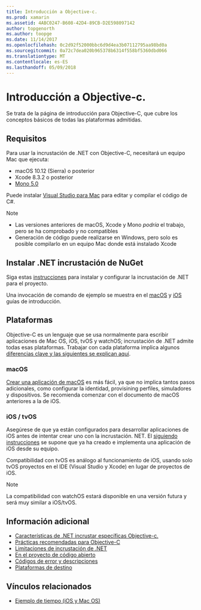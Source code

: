 ```yaml
---
title: Introducción a Objective-c.
ms.prod: xamarin
ms.assetid: 4ABC0247-B608-42D4-89CB-D2E598097142
author: topgenorth
ms.author: toopge
ms.date: 11/14/2017
ms.openlocfilehash: 0c2d92f52000bbc6d9d4ea3b07112795aa98bd0a
ms.sourcegitcommit: 0a72c7dea020b965378b6314f558bf5360dbd066
ms.translationtype: MT
ms.contentlocale: es-ES
ms.lasthandoff: 05/09/2018
---
```

# <a name="getting-started-with-objective-c"></a>Introducción a Objective-c.

Se trata de la página de introducción para Objective-C, que cubre los conceptos básicos de todas las plataformas admitidas.

## <a name="requirements"></a>Requisitos

Para usar la incrustación de .NET con Objective-C, necesitará un equipo Mac que ejecuta:

* macOS 10.12 (Sierra) o posterior
* Xcode 8.3.2 o posterior
* [Mono 5.0](http://www.mono-project.com/download/)

Puede instalar [Visual Studio para Mac](https://www.visualstudio.com/vs/visual-studio-mac/) para editar y compilar el código de C#.

> [!NOTE]
> * Las versiones anteriores de macOS, Xcode y Mono _podría_ el trabajo, pero se ha comprobado y no compatibles
> * Generación de código puede realizarse en Windows, pero solo es posible compilarlo en un equipo Mac donde está instalado Xcode

## <a name="installing-net-embedding-from-nuget"></a>Instalar .NET incrustación de NuGet

Siga estas [instrucciones](~/tools/dotnet-embedding/get-started/install/install.md) para instalar y configurar la incrustación de .NET para el proyecto.

Una invocación de comando de ejemplo se muestra en el [macOS](~/tools/dotnet-embedding/get-started/objective-c/macos.md) y [iOS](~/tools/dotnet-embedding/get-started/objective-c/ios.md) guías de introducción.

## <a name="platforms"></a>Plataformas

Objective-C es un lenguaje que se usa normalmente para escribir aplicaciones de Mac OS, iOS, tvOS y watchOS; incrustación de .NET admite todas esas plataformas. Trabajar con cada plataforma implica algunos [diferencias clave y las siguientes se explican aquí](~/tools/dotnet-embedding/objective-c/platforms.md).

### <a name="macos"></a>macOS

[Crear una aplicación de macOS](~/tools/dotnet-embedding/get-started/objective-c/macos.md) es más fácil, ya que no implica tantos pasos adicionales, como configurar la identidad, provisining perfiles, simuladores y dispositivos. Se recomienda comenzar con el documento de macOS anteriores a la de iOS.

### <a name="ios--tvos"></a>iOS / tvOS

Asegúrese de que ya están configurados para desarrollar aplicaciones de iOS antes de intentar crear uno con la incrustación. NET. El [siguiendo instrucciones](~/tools/dotnet-embedding/get-started/objective-c/ios.md) se supone que ya ha creado e implementa una aplicación de iOS desde su equipo.

Compatibilidad con tvOS es análogo al funcionamiento de iOS, usando solo tvOS proyectos en el IDE (Visual Studio y Xcode) en lugar de proyectos de iOS.

> [!NOTE]
> La compatibilidad con watchOS estará disponible en una versión futura y será muy similar a iOS/tvOS.

## <a name="further-reading"></a>Información adicional

* [Características de .NET incrustar específicas Objective-c.](~/tools/dotnet-embedding/objective-c/index.md)
* [Prácticas recomendadas para Objective-C](~/tools/dotnet-embedding/objective-c/best-practices.md)
* [Limitaciones de incrustación de .NET](~/tools/dotnet-embedding/limitations.md)
* [En el proyecto de código abierto](https://github.com/mono/Embeddinator-4000/blob/master/Contributing.md)
* [Códigos de error y descripciones](~/tools/dotnet-embedding/errors.md)
* [Plataformas de destino](~/tools/dotnet-embedding/objective-c/platforms.md)

## <a name="related-links"></a>Vínculos relacionados

- [Ejemplo de tiempo (iOS y Mac OS)](https://github.com/jamesmontemagno/embeddinator-weather)
